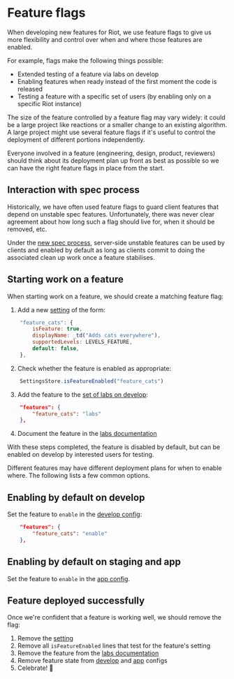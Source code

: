 # Feature flags

When developing new features for Riot, we use feature flags to give us more
flexibility and control over when and where those features are enabled.

For example, flags make the following things possible:

* Extended testing of a feature via labs on develop
* Enabling features when ready instead of the first moment the code is released
* Testing a feature with a specific set of users (by enabling only on a specific
  Riot instance)

The size of the feature controlled by a feature flag may vary widely: it could
be a large project like reactions or a smaller change to an existing algorithm.
A large project might use several feature flags if it's useful to control the
deployment of different portions independently.

Everyone involved in a feature (engineering, design, product, reviewers) should
think about its deployment plan up front as best as possible so we can have the
right feature flags in place from the start.

## Interaction with spec process

Historically, we have often used feature flags to guard client features that
depend on unstable spec features. Unfortunately, there was never clear agreement
about how long such a flag should live for, when it should be removed, etc.

Under the [new spec
process](https://github.com/matrix-org/matrix-doc/pull/2324), server-side
unstable features can be used by clients and enabled by default as long as
clients commit to doing the associated clean up work once a feature stabilises.

## Starting work on a feature

When starting work on a feature, we should create a matching feature flag:

1. Add a new
   [setting](https://github.com/matrix-org/matrix-react-sdk/blob/develop/src/settings/Settings.js)
   of the form:
```js
    "feature_cats": {
        isFeature: true,
        displayName: _td("Adds cats everywhere"),
        supportedLevels: LEVELS_FEATURE,
        default: false,
    },
```
2. Check whether the feature is enabled as appropriate:
```js
    SettingsStore.isFeatureEnabled("feature_cats")
```
3. Add the feature to the [set of labs on develop](../riot.im/develop/config.json):
```json
    "features": {
        "feature_cats": "labs"
    },
```
4. Document the feature in the [labs documentation](labs.md)

With these steps completed, the feature is disabled by default, but can be
enabled on develop by interested users for testing.

Different features may have different deployment plans for when to enable where. The
following lists a few common options.

## Enabling by default on develop

Set the feature to `enable` in the [develop config](../riot.im/develop/config.json):

```json
    "features": {
        "feature_cats": "enable"
    },
```

## Enabling by default on staging and app

Set the feature to `enable` in the [app config](../riot.im/app/config.json).

## Feature deployed successfully

Once we're confident that a feature is working well, we should remove the flag:

1. Remove the [setting](https://github.com/matrix-org/matrix-react-sdk/blob/develop/src/settings/Settings.js)
2. Remove all `isFeatureEnabled` lines that test for the feature's setting
3. Remove the feature from the [labs documentation](labs.md)
4. Remove feature state from [develop](../riot.im/develop/config.json) and
  [app](../riot.im/app/config.json) configs
5. Celebrate! 🥳
